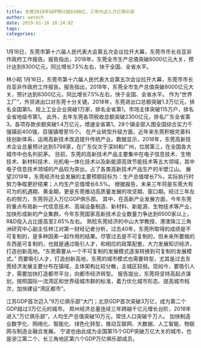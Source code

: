 ```yaml
---
title: 东莞2018年GDP预计超8300亿，三年内迈入万亿俱乐部
author: wetech
date: 2019-01-16 18:24:02
tags: 
categories: 
---
```

1月16日，东莞市第十六届人民代表大会第五次会议拉开大幕，东莞市市长肖亚非作政府工作报告。报告指出，2018年，东莞全市生产总值突破8000亿元大关，预计达到8300亿元，同比增长7.5%左右，快于全国、全省水平。
<!-- more -->
林小昭
1月16日，东莞市第十六届人民代表大会第五次会议拉开大幕，东莞市市长肖亚非作政府工作报告。报告指出，2018年，东莞全市生产总值突破8000亿元大关，预计达到8300亿元，同比增长7.5%左右，快于全国、全省水平。
作为“世界工厂”，外贸进出口对东莞十分关键。2018年，东莞进出口总额突破1.3万亿元，排名全国第5。规上工业企业突破1万家，排名全省第1。市场主体突破115万户，排名全省地级市第1。
此外，去年东莞各项税收总额突破2300亿元，排名广东全省第3。各项存款余额突破1.4万亿元，增速全省第1。28个镇全部入围全国综合实力千强镇前400强，百强镇增至15个。
在产业转型升级方面，近年来东莞积极完善科技创新体系，运用高新技术改造提升传统产业。数据显示，2018年，东莞高新技术企业总量预计达到5798家，在广东仅次于深圳和广州，位居第三，在全国各大城市中也名列前茅。
目前，东莞的高新技术产品主要集中在电子信息技术、生物技术、新材料技术、光机电一体化技术以及新能源高效节能技术等五大领域，其中电子信息技术领域的产品较为突出，占了各类高新技术产品生产的半壁江山。
展望2019年，东莞经济社会发展的主要预期目标为：生产总值增长7%，实际执行时努力争取更好结果；人均生产总值增长6.5%。
根据报告，未来三年将是东莞大有可为的机遇期、黄金期，更是东莞推动高质量发展的攻坚期、窗口期。经过三年左右的努力，东莞将迈入万亿GDP俱乐部。
其中，在高新产业发展方面，今年东莞将重点布局新一代信息技术、高端设备制造、新材料、新能源、生物技术等产业，加快形成新的产业集群。今年东莞国家高新技术企业数量力争达到6500家以上，R&D投入占比提高至2.65%左右。
熟稔东莞经济的中山大学教授、港澳珠江三角洲研究中心副主任林江对第一财经记者分析，过去40年，东莞所取得的成绩是不可复制的，是多种因素一起作用的结果。尽管过去是不可复制的，但未来所要做的东西是可复制的，也就是通过吸引人才，和相应的政策配套，大力发展知识经济，打造创新高地。“东莞需要从一个不可复制的发展模式逐渐转换到可复制的发展模式。”
而要吸引人才，打造创新高地，东莞的城市模式也需要转型，尤其是过去东莞经济发展主要分布在镇域，主体架构比较分散，主城区较弱。现如今，要吸引人才，需要加快打造都市平台，向都市经济转型。
报告提出，东莞将坚持高起点谋划，按照国际一流湾区和世界级城市群的标准，着力优化城市形态、提高城市档次，加快建设“湾区都市”。
 
 
江苏GDP首次迈入“9万亿俱乐部”大门；北京GDP首次突破3万亿，成为第二个GDP超过3万亿元的城市。
郑州经济总量连续三年跨越千亿元增长台阶，2018年进入“万亿俱乐部”，人均生产总值突破10万元，常住人口突破千万人。
加快制造业数字化、网络化、智能化、绿色化转型，推动互联网、大数据、人工智能、物联网与制造业融合发展。
宁波也由此成为全国第15个GDP突破万亿大关的城市，也是浙江第二个、长三角地区第六个GDP万亿俱乐部成员。
